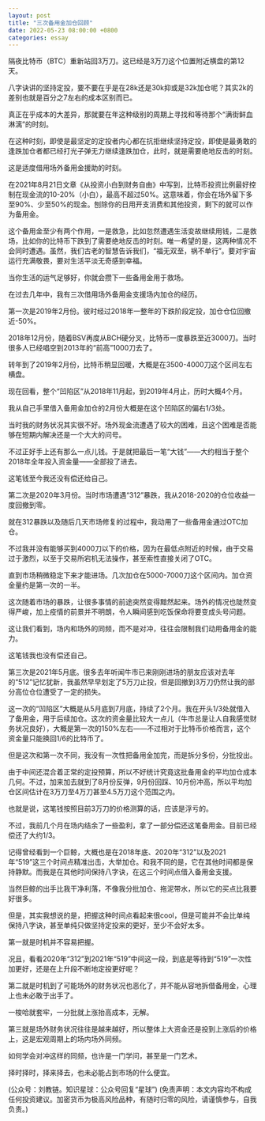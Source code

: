 ```yaml
---
layout: post
title: "三次备用金加仓回顾"
date: 2022-05-23 08:00:00 +0800
categories: essay
---
```


隔夜比特币（BTC）重新站回3万刀。这已经是3万刀这个位置附近横盘的第12天。

八字诀讲的坚持定投，要不要在乎是在28k还是30k抑或是32k加仓呢？其实2k的差别也就是百分之7左右的成本区别而已。

真正在乎成本的大差异，那就要在年这种级别的周期上寻找和等待那个“满街鲜血淋漓”的时刻。

在这种时刻，即使是最坚定的定投者内心都在抗拒继续坚持定投，即使是最勇敢的逢跌加仓者都已经打光子弹无力继续逢跌加仓，此时，就是需要绝地反击的时刻。

这是适度借用场外备用金援助的时刻。

在2021年8月21日文章《从投资小白到财务自由》中写到，比特币投资比例最好控制在现金流的10-20%（小白），最高不超过50%。这意味着，你会在场外留下多至90%、少至50%的现金。刨除你的日用开支消费和其他投资，剩下的就可以作为备用金。

这个备用金至少有两个作用，一是救急，比如忽然遭遇生活变故继续用钱，二是救场，比如你的比特币下跌到了需要绝地反击的时刻。唯一希望的是，这两种情况不会同时遭遇。虽然，我们古老的智慧告诉我们，“福无双至，祸不单行”。要对宇宙运行充满敬畏，要对生活平淡无奇感到幸福。

当你生活的运气足够好，你就会攒下一些备用金用于救场。

在过去几年中，我有三次借用场外备用金支援场内加仓的经历。

第一次是2019年2月份。彼时经过2018年一整年的下跌阶段定投，加仓仓位回撤近-50%。

2018年12月份，随着BSV再度从BCH硬分叉，比特币一度暴跌至近3000刀。当时很多人已经唱空到2013年的“前高”1000刀去了。

转年到了2019年2月份，比特币稍显回暖，大概是在3500-4000刀这个区间左右横盘。

现在回看，整个“凹陷区”从2018年11月起，到2019年4月止，历时大概4个月。

我从自己手里借入备用金加仓的2月份大概是在这个凹陷区的偏右1/3处。

当时我的财务状况其实很不好。场外现金流遭遇了较大的困难，且这个困难是否能够在短期内解决还是一个大大的问号。

不过正好手上还有那么一点儿钱。于是就把最后一笔“大钱”——大约相当于整个2018年全年投入资金量——全部投了进去。

这笔钱至今我还没有偿还给自己。

第二次是2020年3月份。当时市场遭遇“312”暴跌，我从2018-2020的仓位收益一度回撤到零。

就在312暴跌以及随后几天市场修复的过程中，我动用了一些备用金通过OTC加仓。

不过我并没有能够买到4000刀以下的价格，因为在最低点附近的时候，由于交易过于激烈，以至于交易所宕机无法操作，甚至索性直接关闭了OTC。

直到市场稍微稳定下来才能进场。几次加仓在5000-7000刀这个区间内。加仓资金量约是第一次的一半。

这次随着市场的暴跌，让很多事情的前途突然变得黯然起来。场外的情况也陡然变得严峻，加上疫情的前景并不明朗，令人瞬间感到吃饭保命将要变成头号问题。

这让我们看到，场内和场外的同频，而不是对冲，往往会限制我们动用备用金的能力。

这笔钱我也没有偿还自己。

第三次是2021年5月底。很多去年听闻牛市已来刚刚进场的朋友应该对去年的“512”记忆犹新，我虽然早早划定了5万刀止投，但是回撤到3万刀仍然让我的部分高位仓位遭受了一定的损失。

这一次的“凹陷区”大概是从5月底到7月底，持续了2个月。我在开头1/3处就借入了备用金，用于后续加仓。这次的资金量比较大一点儿（牛市总是让人自我感觉财务状况良好），大概是第一次的150%左右——不过相对于比特币价格而言，这个资金量只能换回1/6的比特币了。

但是这次和第一次不同，我没有一次性把备用金加完，而是拆分多份，分批投出。

由于中间还混合着正常的定投预算，所以不好统计究竟这批备用金的平均加仓成本几何。不过，加来加去就到了8月份反弹，9月份回踩、10月份冲高，所以平均加仓区间估计在3万刀至4万刀甚至4.5万刀这个范围之内。

也就是说，这笔钱按照目前3万刀的价格测算的话，应该是浮亏的。

不过，我前几个月在场内结余了一些盈利，拿了一部分偿还这笔备用金。目前已经偿还了大约1/3。

记得曾经看到一个巨鲸，大概也是在2018年底、2020年“312”以及2021年“519”这三个时间点精准出击，大举加仓。和我不同的是，它在其他时间都是保持静默。而我是在其他时间保持八字诀，在这三个时间点借入备用金支援。

当然巨鲸的出手比我干净利落，不像我分批加仓、拖泥带水，所以它的买点比我要好很多。

但是，其实我想说的是，把握这种时间点看起来很cool，但是可能并不会比单纯保持八字诀，甚至单纯只做坚持定投来的更好，至少不会好太多。

第一就是时机并不容易把握。

况且，看看2020年“312”到2021年“519”中间这一段，到底是等待到“519”一次性加更好，还是在上升段不断地定投更好呢？

第二就是时机到了可能场外的财务状况也恶化了，并不能从容地拆借备用金，心理上也未必敢于出手了。

一梭哈就套牢，一分批就上涨抬高成本，无解。

第三就是场外财务状况往往是越来越好，所以整体上大资金还是投到上涨后的价格上，这是宏观周期上的场内场外同频。

如何学会对冲这样的同频，也许是一门学问，甚至是一门艺术。

择时择时，择来择去，也未必能占到市场的什么便宜。

(公众号：刘教链。知识星球：公众号回复“星球”)
(免责声明：本文内容均不构成任何投资建议。加密货币为极高风险品种，有随时归零的风险，请谨慎参与，自我负责。)